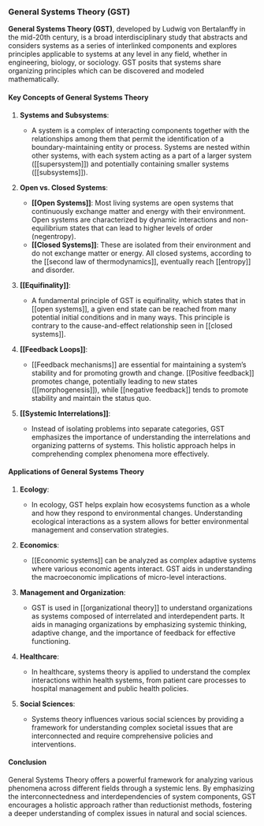 ### General Systems Theory (GST)

**General Systems Theory (GST)**, developed by Ludwig von Bertalanffy in the mid-20th century, is a broad interdisciplinary study that abstracts and considers systems as a series of interlinked components and explores principles applicable to systems at any level in any field, whether in engineering, biology, or sociology. GST posits that systems share organizing principles which can be discovered and modeled mathematically.

#### Key Concepts of General Systems Theory

1. **Systems and Subsystems**:
   - A system is a complex of interacting components together with the relationships among them that permit the identification of a boundary-maintaining entity or process. Systems are nested within other systems, with each system acting as a part of a larger system ([[supersystem]]) and potentially containing smaller systems ([[subsystems]]).

2. **Open vs. Closed Systems**:
   - **[[Open Systems]]**: Most living systems are open systems that continuously exchange matter and energy with their environment. Open systems are characterized by dynamic interactions and non-equilibrium states that can lead to higher levels of order (negentropy).
   - **[[Closed Systems]]**: These are isolated from their environment and do not exchange matter or energy. All closed systems, according to the [[second law of thermodynamics]], eventually reach [[entropy]] and disorder.

3. **[[Equifinality]]**:
   - A fundamental principle of GST is equifinality, which states that in [[open systems]], a given end state can be reached from many potential initial conditions and in many ways. This principle is contrary to the cause-and-effect relationship seen in [[closed systems]].

4. **[[Feedback Loops]]**:
   - [[Feedback mechanisms]] are essential for maintaining a system’s stability and for promoting growth and change. [[Positive feedback]] promotes change, potentially leading to new states ([[morphogenesis]]), while [[negative feedback]] tends to promote stability and maintain the status quo.

5. **[[Systemic Interrelations]]**:
   - Instead of isolating problems into separate categories, GST emphasizes the importance of understanding the interrelations and organizing patterns of systems. This holistic approach helps in comprehending complex phenomena more effectively.

#### Applications of General Systems Theory

1. **Ecology**:
   - In ecology, GST helps explain how ecosystems function as a whole and how they respond to environmental changes. Understanding ecological interactions as a system allows for better environmental management and conservation strategies.

2. **Economics**:
   - [[Economic systems]] can be analyzed as complex adaptive systems where various economic agents interact. GST aids in understanding the macroeconomic implications of micro-level interactions.

3. **Management and Organization**:
   - GST is used in [[organizational theory]] to understand organizations as systems composed of interrelated and interdependent parts. It aids in managing organizations by emphasizing systemic thinking, adaptive change, and the importance of feedback for effective functioning.

4. **Healthcare**:
   - In healthcare, systems theory is applied to understand the complex interactions within health systems, from patient care processes to hospital management and public health policies.

5. **Social Sciences**:
   - Systems theory influences various social sciences by providing a framework for understanding complex societal issues that are interconnected and require comprehensive policies and interventions.

#### Conclusion

General Systems Theory offers a powerful framework for analyzing various phenomena across different fields through a systemic lens. By emphasizing the interconnectedness and interdependencies of system components, GST encourages a holistic approach rather than reductionist methods, fostering a deeper understanding of complex issues in natural and social sciences.